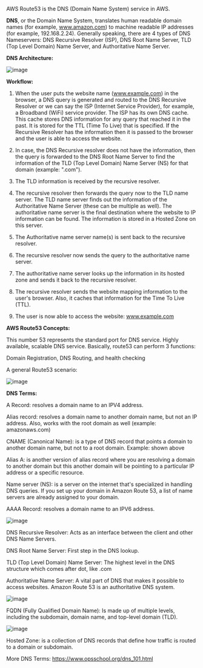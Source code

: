 AWS Route53 is the DNS (Domain Name System) service in AWS.

**DNS**, or the Domain Name System, translates human readable domain names (for example, www.amazon.com) to machine readable IP addresses (for example, 192.168.2.24).
Generally speaking, there are 4 types of DNS Nameservers: DNS Recursive Resolver (ISP), DNS Root Name Server, TLD (Top Level Domain) Name Server, and Authoritative Name Server.

**DNS Architecture:**

![image](https://github.com/user-attachments/assets/c7af43b8-bb42-4ca8-8fad-5bd091401974)

**Workflow:**

1. When the user puts the website name (www.example.com) in the browser, a DNS query is generated and routed to the DNS Recursive Resolver or we can say the ISP (Internet Service Provider), for example, a Broadband (WiFi) service provider. The ISP has its own DNS cache. This cache stores DNS information for any query that reached it in the past. It is stored for the TTL (Time To Live) that is specified. If the Recursive Resolver has the information then it is passed to the browser and the user is able to access the website.
   
2. In case, the DNS Recursive resolver does not have the information, then the query is forwarded to the DNS Root Name Server to find the information of the TLD (Top Level Domain) Name Server (NS) for that domain (example: ".com").

3. The TLD information is received by the recursive resolver.

4. The recursive resolver then forwards the query now to the TLD name server. The TLD name server finds out the information of the Authoritative Name Server (these can be multiple as well). The authoritative name server is the final destination where the website to IP information can be found. The information is stored in a Hosted Zone on this server.

5. The Authoritative name server name(s) is sent back to the recursive resolver.

6. The recursive resolver now sends the query to the authoritative name server.

7. The authoritative name server looks up the information in its hosted zone and sends it back to the recursive resolver.

8. The recursive resolver sends the website mapping information to the user's browser. Also, it caches that information for the Time To Live (TTL).

9. The user is now able to access the website: www.example.com

**AWS Route53 Concepts:**

This number 53 represents the standard port for DNS service. Highly available, scalable DNS service. Basically, route53 can perform 3 functions:

Domain Registration, DNS Routing, and health checking

A general Route53 scenario:

![image](https://github.com/user-attachments/assets/0735a99f-154b-4540-bbbd-8102afff6e79)

**DNS Terms:**

A Record: resolves a domain name to an IPV4 address.

Alias record: resolves a domain name to another domain name, but not an IP address. Also, works with the root domain as well (example: amazonaws.com)

CNAME (Canonical Name):  is a type of DNS record that points a domain to another domain name, but not to a root domain. Example: shown above

Alias A: is another version of alias record where you are resolving a domain to another domain but this another domain will be pointing to a particular IP address or a specific resource.

Name server (NS): is a server on the internet that's specialized in handling DNS queries. If you set up your domain in Amazon Route 53, a list of name servers are already assigned to your domain.

AAAA Record: resolves a domain name to an IPV6 address.

![image](https://github.com/user-attachments/assets/8c7d6319-fff0-4fc9-8313-22b10e7e5f3b)


DNS Recursive Resolver: Acts as an interface between the client and other DNS Name Servers.

DNS Root Name Server: First step in the DNS lookup.

TLD (Top Level Domain) Name Server: The highest level in the DNS structure which comes after dot, like .com

Authoritative Name Server: A vital part of DNS that makes it possible to access websites. Amazon Route 53 is an authoritative DNS system.

![image](https://github.com/user-attachments/assets/b5d6c4fc-8289-47da-87f5-e93b55527279)


FQDN (Fully Qualified Domain Name):  Is made up of multiple levels, including the subdomain, domain name, and top-level domain (TLD). 


![image](https://github.com/user-attachments/assets/79f60db2-5463-4a3b-ab01-d598ff3d9703)

Hosted Zone: is a collection of DNS records that define how traffic is routed to a domain or subdomain.

More DNS Terms: https://www.opsschool.org/dns_101.html
